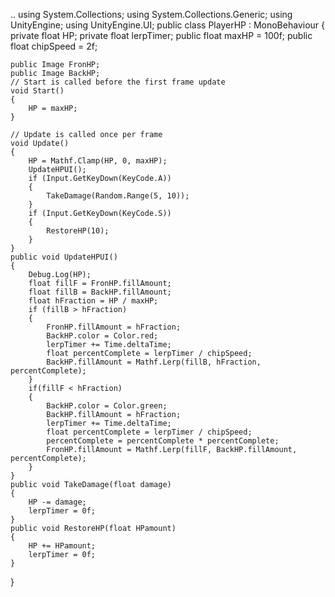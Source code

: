 ..
using System.Collections;
using System.Collections.Generic;
using UnityEngine;
using UnityEngine.UI;
public class PlayerHP : MonoBehaviour
{
    private float HP;
    private float lerpTimer;
    public float maxHP = 100f;
    public float chipSpeed = 2f;

    public Image FronHP;
    public Image BackHP;
    // Start is called before the first frame update
    void Start()
    {
        HP = maxHP;
    }

    // Update is called once per frame
    void Update()
    {
        HP = Mathf.Clamp(HP, 0, maxHP);
        UpdateHPUI();
        if (Input.GetKeyDown(KeyCode.A))
        {
            TakeDamage(Random.Range(5, 10));
        }
        if (Input.GetKeyDown(KeyCode.S))
        {
            RestoreHP(10);
        }
    }
    public void UpdateHPUI()
    {
        Debug.Log(HP);
        float fillF = FronHP.fillAmount;
        float fillB = BackHP.fillAmount;
        float hFraction = HP / maxHP;
        if (fillB > hFraction)
        {
            FronHP.fillAmount = hFraction;
            BackHP.color = Color.red;
            lerpTimer += Time.deltaTime;
            float percentComplete = lerpTimer / chipSpeed;
            BackHP.fillAmount = Mathf.Lerp(fillB, hFraction, percentComplete);
        }
        if(fillF < hFraction)
        {
            BackHP.color = Color.green;
            BackHP.fillAmount = hFraction;
            lerpTimer += Time.deltaTime;
            float percentComplete = lerpTimer / chipSpeed;
            percentComplete = percentComplete * percentComplete;
            FronHP.fillAmount = Mathf.Lerp(fillF, BackHP.fillAmount, percentComplete);
        }
    }
    public void TakeDamage(float damage)
    {
        HP -= damage;
        lerpTimer = 0f;
    }
    public void RestoreHP(float HPamount)
    {
        HP += HPamount;
        lerpTimer = 0f;
    }
}
